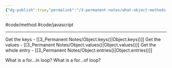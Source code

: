 ```yaml
---
{"dg-publish":true,"permalink":"/3-permanent-notes/what-object-methods-are-there/"}
---
```


#code/method #code/javascript

---
Get the keys - [[3_Permanent Notes/Object.keys()\|Object.keys()]]
Get the values - [[3_Permanent Notes/Object.values()\|Object.values()]]
Get the whole entry - [[3_Permanent Notes/Object.entries()\|Object.entries()]]

What is a for...in loop?
What is a for...of loop?